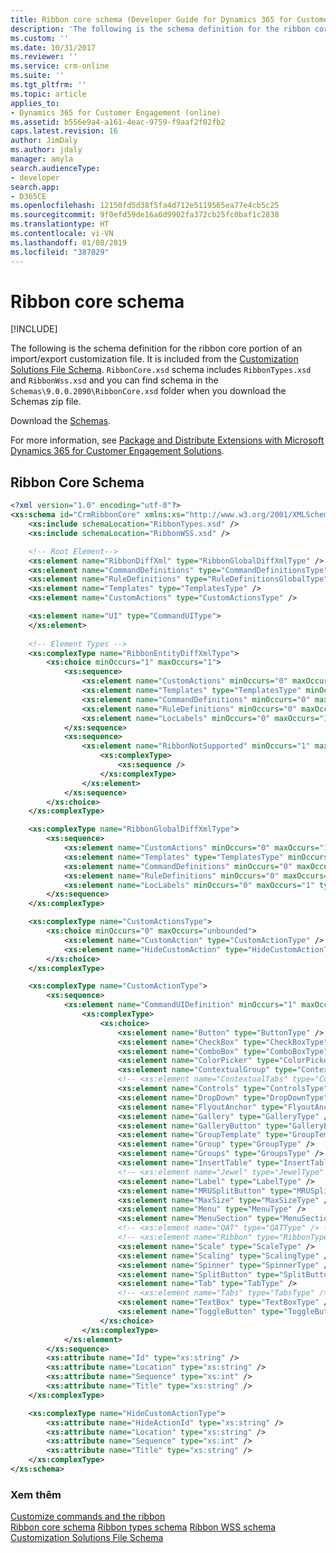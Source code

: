 ```yaml
---
title: Ribbon core schema (Developer Guide for Dynamics 365 for Customer Engagement) | MicrosoftDocs
description: 'The following is the schema definition for the ribbon core portion of an import/export customization file. It is included from the Customization Solutions File Schema. '
ms.custom: ''
ms.date: 10/31/2017
ms.reviewer: ''
ms.service: crm-online
ms.suite: ''
ms.tgt_pltfrm: ''
ms.topic: article
applies_to:
- Dynamics 365 for Customer Engagement (online)
ms.assetid: b556e9a4-a161-4eac-9759-f9aaf2f02fb2
caps.latest.revision: 16
author: JimDaly
ms.author: jdaly
manager: amyla
search.audienceType:
- developer
search.app:
- D365CE
ms.openlocfilehash: 12150fd5d38f5fa4d712e5119565ea77e4cb5c25
ms.sourcegitcommit: 9f0efd59de16a6d9902fa372cb25fc0baf1c2838
ms.translationtype: HT
ms.contentlocale: vi-VN
ms.lasthandoff: 01/08/2019
ms.locfileid: "387029"
---
```

# <a name="ribbon-core-schema"></a>Ribbon core schema

[!INCLUDE[](../../includes/cc_applies_to_update_9_0_0.md)]

The following is the schema definition for the ribbon core portion of an import/export customization file. It is included from the [Customization Solutions File Schema](customization-solutions-file-schema.md). `RibbonCore.xsd` schema includes `RibbonTypes.xsd` and `RibbonWss.xsd` and you can find schema  in the `Schemas\9.0.0.2090\RibbonCore.xsd` folder when you download the Schemas zip file.

Download the [Schemas](http://download.microsoft.com/download/B/9/7/B97655A4-4E46-4E51-BA0A-C669106D563F/Schemas.zip).

For more information, see [Package and Distribute Extensions with Microsoft Dynamics 365 for Customer Engagement Solutions](../package-distribute-extensions-use-solutions.md).
  
## <a name="ribbon-core-schema"></a>Ribbon Core Schema  
  
```xml  
<?xml version="1.0" encoding="utf-8"?>
<xs:schema id="CrmRibbonCore" xmlns:xs="http://www.w3.org/2001/XMLSchema">
    <xs:include schemaLocation="RibbonTypes.xsd" />
    <xs:include schemaLocation="RibbonWSS.xsd" />

    <!-- Root Element-->
    <xs:element name="RibbonDiffXml" type="RibbonGlobalDiffXmlType" />
    <xs:element name="CommandDefinitions" type="CommandDefinitionsType" />
    <xs:element name="RuleDefinitions" type="RuleDefinitionsGlobalType" />
    <xs:element name="Templates" type="TemplatesType" />
    <xs:element name="CustomActions" type="CustomActionsType" />

    <xs:element name="UI" type="CommandUIType">
    </xs:element>
    
    <!-- Element Types -->
    <xs:complexType name="RibbonEntityDiffXmlType">
        <xs:choice minOccurs="1" maxOccurs="1">
            <xs:sequence>
                <xs:element name="CustomActions" minOccurs="0" maxOccurs="1" type="CustomActionsType" />
                <xs:element name="Templates" type="TemplatesType" minOccurs="0" maxOccurs="1" />
                <xs:element name="CommandDefinitions" minOccurs="0" maxOccurs="1" type="CommandDefinitionsType" />
                <xs:element name="RuleDefinitions" minOccurs="0" maxOccurs="1" type="RuleDefinitionsEntityType" />
                <xs:element name="LocLabels" minOccurs="0" maxOccurs="1" type="RibbonLocLabelsType" />
            </xs:sequence>
            <xs:sequence>
                <xs:element name="RibbonNotSupported" minOccurs="1" maxOccurs="1">
                    <xs:complexType>
                        <xs:sequence />
                    </xs:complexType>
                </xs:element>
            </xs:sequence>
        </xs:choice>
    </xs:complexType>

    <xs:complexType name="RibbonGlobalDiffXmlType">
        <xs:sequence>
            <xs:element name="CustomActions" minOccurs="0" maxOccurs="1" type="CustomActionsType" />
            <xs:element name="Templates" type="TemplatesType" minOccurs="0" maxOccurs="1" />
            <xs:element name="CommandDefinitions" minOccurs="0" maxOccurs="1" type="CommandDefinitionsType" />
            <xs:element name="RuleDefinitions" minOccurs="0" maxOccurs="1" type="RuleDefinitionsGlobalType" />
            <xs:element name="LocLabels" minOccurs="0" maxOccurs="1" type="RibbonLocLabelsType" />
        </xs:sequence>
    </xs:complexType>

    <xs:complexType name="CustomActionsType">
        <xs:choice minOccurs="0" maxOccurs="unbounded">
            <xs:element name="CustomAction" type="CustomActionType" />
            <xs:element name="HideCustomAction" type="HideCustomActionType" />
        </xs:choice>
    </xs:complexType>

    <xs:complexType name="CustomActionType">
        <xs:sequence>
            <xs:element name="CommandUIDefinition" minOccurs="1" maxOccurs="1">
                <xs:complexType>
                    <xs:choice>
                        <xs:element name="Button" type="ButtonType" />
                        <xs:element name="CheckBox" type="CheckBoxType" />
                        <xs:element name="ComboBox" type="ComboBoxType" />
                        <xs:element name="ColorPicker" type="ColorPickerType" />
                        <xs:element name="ContextualGroup" type="ContextualGroupType" />
                        <!-- <xs:element name="ContextualTabs" type="ContextualTabsType" /> -->
                        <xs:element name="Controls" type="ControlsType" />
                        <xs:element name="DropDown" type="DropDownType" />
                        <xs:element name="FlyoutAnchor" type="FlyoutAnchorType" />
                        <xs:element name="Gallery" type="GalleryType" />
                        <xs:element name="GalleryButton" type="GalleryButtonType" />
                        <xs:element name="GroupTemplate" type="GroupTemplateType" />
                        <xs:element name="Group" type="GroupType" />
                        <xs:element name="Groups" type="GroupsType" />
                        <xs:element name="InsertTable" type="InsertTableType" />
                        <!-- <xs:element name="Jewel" type="JewelType" /> -->
                        <xs:element name="Label" type="LabelType" />
                        <xs:element name="MRUSplitButton" type="MRUSplitButtonType" />
                        <xs:element name="MaxSize" type="MaxSizeType" />
                        <xs:element name="Menu" type="MenuType" />
                        <xs:element name="MenuSection" type="MenuSectionType" />
                        <!-- <xs:element name="QAT" type="QATType" /> -->
                        <!-- <xs:element name="Ribbon" type="RibbonType" /> -->
                        <xs:element name="Scale" type="ScaleType" />
                        <xs:element name="Scaling" type="ScalingType" />
                        <xs:element name="Spinner" type="SpinnerType" />
                        <xs:element name="SplitButton" type="SplitButtonType" />
                        <xs:element name="Tab" type="TabType" />
                        <!-- <xs:element name="Tabs" type="TabsType" /> -->
                        <xs:element name="TextBox" type="TextBoxType" />
                        <xs:element name="ToggleButton" type="ToggleButtonType" />
                    </xs:choice>
                </xs:complexType>
            </xs:element>
        </xs:sequence>
        <xs:attribute name="Id" type="xs:string" />
        <xs:attribute name="Location" type="xs:string" />
        <xs:attribute name="Sequence" type="xs:int" />
        <xs:attribute name="Title" type="xs:string" />
    </xs:complexType>

    <xs:complexType name="HideCustomActionType">
        <xs:attribute name="HideActionId" type="xs:string" />
        <xs:attribute name="Location" type="xs:string" />
        <xs:attribute name="Sequence" type="xs:int" />
        <xs:attribute name="Title" type="xs:string" />
    </xs:complexType>
</xs:schema>
```  
  
### <a name="see-also"></a>Xem thêm  
 [Customize commands and the ribbon](customize-commands-ribbon.md)   
 [Ribbon core schema](ribbon-core-schema.md) [Ribbon types schema](ribbon-types-schema.md) [Ribbon WSS schema](ribbon-wss-schema.md) [Customization Solutions File Schema](customization-solutions-file-schema.md)

